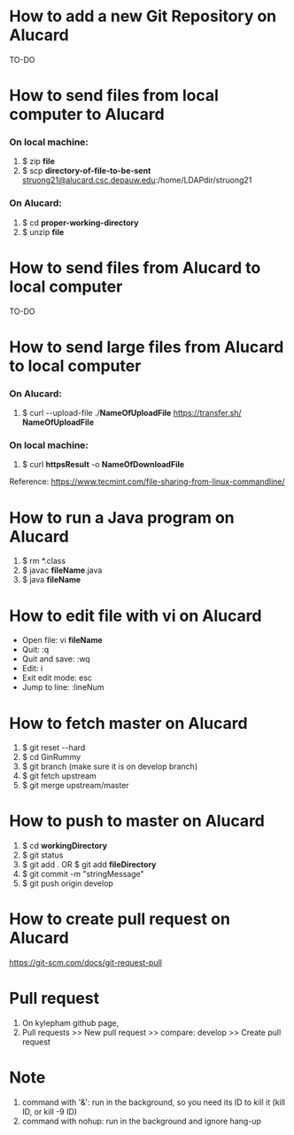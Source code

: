 # **How to add a new Git Repository on Alucard**
TO-DO

# **How to send files from local computer to Alucard**

### On local machine: 
1) $ zip **file**
2) $ scp **directory-of-file-to-be-sent** struong21@alucard.csc.depauw.edu:/home/LDAPdir/struong21

### On Alucard:
1) $ cd **proper-working-directory**
2) $ unzip **file**

# **How to send files from Alucard to local computer**

TO-DO

# **How to send large files from Alucard to local computer**

### On Alucard: 
1) $ curl --upload-file ./**NameOfUploadFile** https://transfer.sh/ **NameOfUploadFile**

### On local machine: 
1) $ curl **httpsResult** -o **NameOfDownloadFile**

Reference: https://www.tecmint.com/file-sharing-from-linux-commandline/

# How to run a Java program on Alucard
1) $ rm \*.class
2) $ javac **fileName**.java
3) $ java **fileName**

# How to edit file with vi on Alucard
- Open file: vi **fileName**
- Quit: :q
- Quit and save: :wq
- Edit: i
- Exit edit mode: esc
- Jump to line: :lineNum

# How to fetch master on Alucard
1) $ git reset --hard
2) $ cd GinRummy
3) $ git branch (make sure it is on develop branch)
4) $ git fetch upstream
5) $ git merge upstream/master

# How to push to master on Alucard
1) $ cd **workingDirectory**
2) $ git status
3) $ git add . OR $ git add **fileDirectory**
4) $ git commit -m "stringMessage"
5) $ git push origin develop

# How to create pull request on Alucard
https://git-scm.com/docs/git-request-pull

# Pull request
1) On kylepham github page,
2) Pull requests >> New pull request >> compare: develop >> Create pull request

# Note 
1) command with '&': run in the background, so you need its ID to kill it (kill ID, or kill -9 ID)
2) command with nohup: run in the background and ignore hang-up
